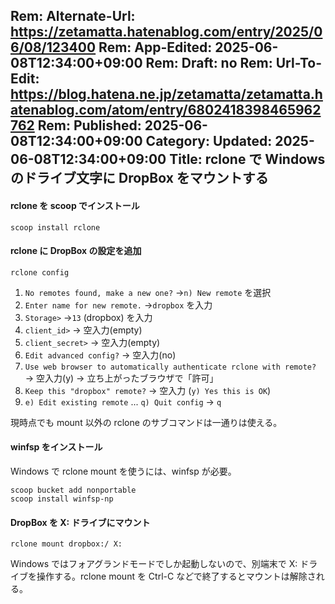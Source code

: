 Rem: Alternate-Url: https://zetamatta.hatenablog.com/entry/2025/06/08/123400
Rem: App-Edited: 2025-06-08T12:34:00+09:00
Rem: Draft: no
Rem: Url-To-Edit: https://blog.hatena.ne.jp/zetamatta/zetamatta.hatenablog.com/atom/entry/6802418398465962762
Rem: Published: 2025-06-08T12:34:00+09:00
Category:
Updated: 2025-06-08T12:34:00+09:00
Title: rclone で Windows のドライブ文字に DropBox をマウントする
---
#### rclone を scoop でインストール

```
scoop install rclone
```

#### rclone に DropBox の設定を追加

```
rclone config
```

1. `No remotes found, make a new one?` →`n) New remote` を選択
2. `Enter name for new remote.` →`dropbox` を入力
4. `Storage>` →`13` (dropbox) を入力
5. `client_id>` → 空入力(empty)
6. `client_secret>` → 空入力(empty)
7. `Edit advanced config?` → 空入力(no)
8. `Use web browser to automatically authenticate rclone with remote?`  
→ 空入力(y) → 立ち上がったブラウザで「許可」
9. `Keep this "dropbox" remote?` → 空入力 (`y) Yes this is OK`)
10.  `e) Edit existing remote` ... `q) Quit config` → `q`

現時点でも mount 以外の rclone のサブコマンドは一通りは使える。

#### winfsp をインストール

Windows で rclone mount を使うには、winfsp が必要。

```
scoop bucket add nonportable
scoop install winfsp-np
```

#### DropBox を X: ドライブにマウント

```
rclone mount dropbox:/ X:
```

Windows ではフォアグランドモードでしか起動しないので、別端末で X: ドライブを操作する。rclone mount を Ctrl-C などで終了するとマウントは解除される。